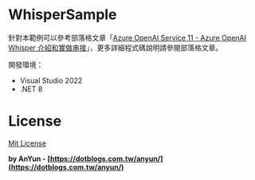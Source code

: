 # WhisperSample

針對本範例可以參考部落格文章「[Azure OpenAI Service 11 - Azure OpenAI Whisper 介紹和實做串接](https://dotblogs.com.tw/anyun/2023/10/21/154503)」，更多詳細程式碼說明請參閱部落格文章。

開發環境：
- Visual Studio 2022
- .NET 8

# License #
[Mit License](http://opensource.org/licenses/mit-license.php)

**by AnYun - [https://dotblogs.com.tw/anyun/](https://dotblogs.com.tw/anyun/)**